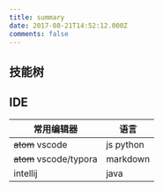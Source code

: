 ```yaml
---
title: summary
date: 2017-08-21T14:52:12.000Z
comments: false
---
```


## 技能树

## IDE
| 常用编辑器  | 语言      |
| ----------- | --------- |
| ~~atom~~ vscode        | js python |
| ~~atom~~ vscode/typora | markdown  |
| intellij    | java      |
